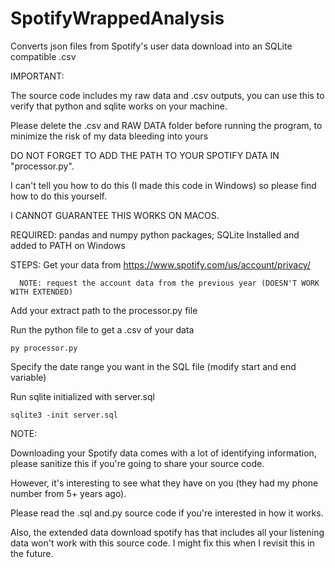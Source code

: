 # SpotifyWrappedAnalysis
Converts json files from Spotify's user data download into an SQLite compatible .csv

IMPORTANT:

The source code includes my raw data and .csv outputs, you can use this to verify that python and sqlite works on your machine.

Please delete the .csv and RAW DATA folder before running the program, to minimize the risk of my data bleeding into yours

DO NOT FORGET TO ADD THE PATH TO YOUR SPOTIFY DATA IN "processor.py".

I can't tell you how to do this (I made this code in Windows) so please find how to do this yourself.

I CANNOT GUARANTEE THIS WORKS ON MACOS.

REQUIRED:
pandas and numpy python packages;
SQLite Installed and added to PATH on Windows


STEPS:
Get your data from https://www.spotify.com/us/account/privacy/
    
      NOTE: request the account data from the previous year (DOESN'T WORK WITH EXTENDED)
      
Add your extract path to the processor.py file

Run the python file to get a .csv of your data

    py processor.py

Specify the date range you want in the SQL file (modify start and end variable)

Run sqlite initialized with server.sql

    sqlite3 -init server.sql

NOTE:

Downloading your Spotify data comes with a lot of identifying information, 
please sanitize this if you're going to share your source code. 

However, it's interesting to see what they have on you (they had my phone number from 5+ years ago).

Please read the .sql and.py source code if you're interested in how it works. 

Also, the extended data download spotify has that includes all your listening data won't work with this source code.
I might fix this when I revisit this in the future. 
